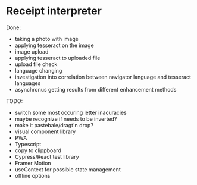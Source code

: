 # Receipt interpreter

Done:

- taking a photo with image
- applying tesseract on the image
- image upload
- applying tesseract to uploaded file
- upload file check
- language changing
- investigation into correlation between navigator language and tesseract languages
- asynchronus getting results from different enhancement methods

TODO:

- switch some most occuring letter inacuracies
- maybe recognize if needs to be inverted?
- make it pastebale/dragt'n drop?
- visual component library
- PWA
- Typescript
- copy to clippboard
- Cypress/React test library
- Framer Motion
- useContext for possible state management
- offline options
